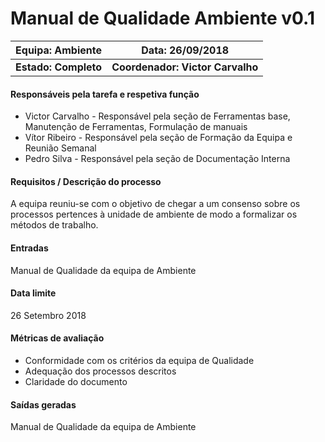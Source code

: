 # **Manual de Qualidade Ambiente v0.1**

| Equipa: Ambiente | Data: 26/09/2018
| ------ | ------ | 
| **Estado: Completo** |  **Coordenador: Victor Carvalho**|

#### **Responsáveis pela tarefa e respetiva função**
  * Victor Carvalho - Responsável pela seção de Ferramentas base, Manutenção de Ferramentas, Formulação de manuais
  * Vítor Ribeiro - Responsável pela seção de Formação da Equipa e Reunião Semanal
  * Pedro Silva - Responsável pela seção de Documentação Interna
 
#### **Requisitos / Descrição do processo**
A equipa reuniu-se com o objetivo de chegar a um consenso sobre os processos pertences à unidade de ambiente de modo a formalizar os métodos de trabalho.

#### **Entradas**
Manual de Qualidade da equipa de Ambiente

#### **Data limite**
26 Setembro 2018

#### **Métricas de avaliação**
* Conformidade com os critérios da equipa de Qualidade
* Adequação dos processos descritos
* Claridade do documento

#### **Saídas geradas**
Manual de Qualidade da equipa de Ambiente